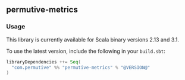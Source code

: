 ## permutive-metrics

### Usage

This library is currently available for Scala binary versions 2.13 and 3.1.

To use the latest version, include the following in your `build.sbt`:

```scala
libraryDependencies ++= Seq(
  "com.permutive" %% "permutive-metrics" % "@VERSION@"
)
```
